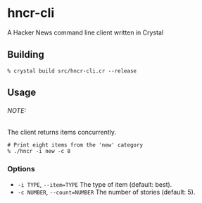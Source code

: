 # hncr-cli

A Hacker News command line client written in Crystal

## Building

```shell
% crystal build src/hncr-cli.cr --release
```

## Usage

###### NOTE:
The client returns items concurrently.

```shell
# Print eight items from the 'new' category
% ./hncr -i new -c 8
```

### Options
 * `-i TYPE`, `--item=TYPE` The type of item (default: best).
 * `-c NUMBER`, `--count=NUMBER` The number of stories (default: 5).